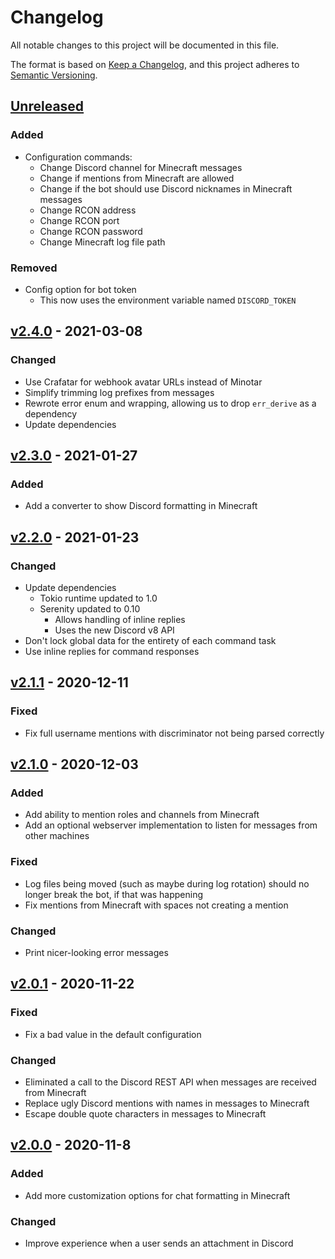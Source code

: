 # Changelog

All notable changes to this project will be documented in this file.

The format is based on [Keep a Changelog](https://keepachangelog.com/en/1.0.0/),
and this project adheres to [Semantic Versioning](https://semver.org/spec/v2.0.0.html).

## [Unreleased]

### Added

- Configuration commands:
  - Change Discord channel for Minecraft messages
  - Change if mentions from Minecraft are allowed
  - Change if the bot should use Discord nicknames in Minecraft messages
  - Change RCON address
  - Change RCON port
  - Change RCON password
  - Change Minecraft log file path

### Removed

- Config option for bot token
  - This now uses the environment variable named `DISCORD_TOKEN`

## [v2.4.0] - 2021-03-08

### Changed

- Use Crafatar for webhook avatar URLs instead of Minotar
- Simplify trimming log prefixes from messages
- Rewrote error enum and wrapping, allowing us to drop `err_derive` as a dependency
- Update dependencies

## [v2.3.0] - 2021-01-27

### Added

- Add a converter to show Discord formatting in Minecraft

## [v2.2.0] - 2021-01-23

### Changed

- Update dependencies
  - Tokio runtime updated to 1.0
  - Serenity updated to 0.10
    - Allows handling of inline replies
    - Uses the new Discord v8 API
- Don't lock global data for the entirety of each command task
- Use inline replies for command responses

## [v2.1.1] - 2020-12-11

### Fixed

- Fix full username mentions with discriminator not being parsed correctly

## [v2.1.0] - 2020-12-03

### Added

- Add ability to mention roles and channels from Minecraft
- Add an optional webserver implementation to listen for messages from other machines

### Fixed

- Log files being moved (such as maybe during log rotation) should no longer break the bot, if that was happening
- Fix mentions from Minecraft with spaces not creating a mention

### Changed

- Print nicer-looking error messages

## [v2.0.1] - 2020-11-22

### Fixed

- Fix a bad value in the default configuration

### Changed

- Eliminated a call to the Discord REST API when messages are received from Minecraft
- Replace ugly Discord mentions with names in messages to Minecraft
- Escape double quote characters in messages to Minecraft

## [v2.0.0] - 2020-11-8

### Added

- Add more customization options for chat formatting in Minecraft

### Changed

- Improve experience when a user sends an attachment in Discord

[unreleased]: https://github.com/EbonJaeger/dolphin-rs/compare/v2.4.0...master
[v2.4.0]: https://github.com/EbonJaeger/dolphin-rs/compare/v2.3.0...v2.4.0
[v2.3.0]: https://github.com/EbonJaeger/dolphin-rs/compare/v2.2.0...v2.3.0
[v2.2.0]: https://github.com/EbonJaeger/dolphin-rs/compare/v2.1.1...v2.2.0
[v2.1.1]: https://github.com/EbonJaeger/dolphin-rs/compare/v2.1.0...v2.1.1
[v2.1.0]: https://github.com/EbonJaeger/dolphin-rs/compare/v2.0.1...v2.1.0
[v2.0.1]: https://github.com/EbonJaeger/dolphin-rs/compare/v2.0.0...v2.0.1
[v2.0.0]: https://github.com/EbonJaeger/dolphin-rs/compare/94a867f...v2.0.0
